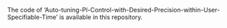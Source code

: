 The code of ‘Auto-tuning-Pl-Control-with-Desired-Precision-within-User-Specifiable-Time’ is available in this repository.
